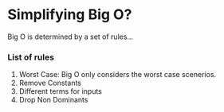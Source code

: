 # Simplifying Big O?

Big O is determined by a set of rules...

### List of rules

1.  Worst Case: Big O only considers the worst case scenerios.
2.  Remove Constants
3.  Different terms for inputs
4.  Drop Non Dominants